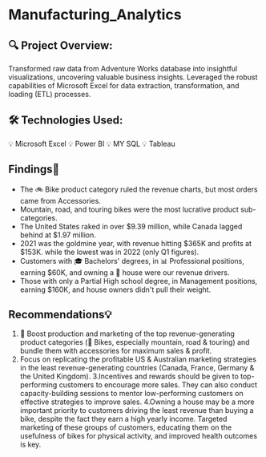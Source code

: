 # Manufacturing_Analytics
## 🔍 Project Overview:
Transformed raw data from Adventure Works database into insightful visualizations, uncovering valuable business insights. 
Leveraged the robust capabilities of Microsoft Excel for data extraction, transformation, and loading (ETL) processes.

## 🛠️ Technologies Used:
💡 Microsoft Excel
💡 Power BI
💡 MY SQL
💡 Tableau

## Findings🧐
- The 🚲 Bike product category ruled the revenue charts, but most orders came from Accessories.
- Mountain, road, and touring bikes were the most lucrative product sub-categories.
- The United States raked in over $9.39 million, while Canada lagged behind at $1.97 million.
- 2021 was the goldmine year, with revenue hitting $365K and profits at $153K. while the lowest was in 2022 (only Q1 figures).
- Customers with 🎓 Bachelors' degrees, in 📊 Professional positions, earning $60K, and owning a 🏡 house were our revenue drivers.
- Those with only a Partial High school degree, in Management positions, earning $160K, and house owners didn't pull their weight.

## Recommendations💡
1. 🚀 Boost production and marketing of the top revenue-generating product categories (🚴 Bikes, especially mountain, road & touring) and bundle them with accessories for maximum sales & profit.
2. Focus on replicating the profitable US & Australian marketing strategies in the least revenue-generating countries (Canada, France, Germany & the United Kingdom).
3.Incentives and rewards should be given to top-performing customers to encourage more sales. They can also conduct capacity-building sessions to mentor low-performing customers 
  on effective strategies to improve sales.
4.Owning a house may be a more important priority to customers driving the least revenue than buying a bike, despite the fact they earn a high yearly income. 
  Targeted marketing of these groups of customers, educating them on the usefulness of bikes for physical activity, and improved health outcomes is key.
